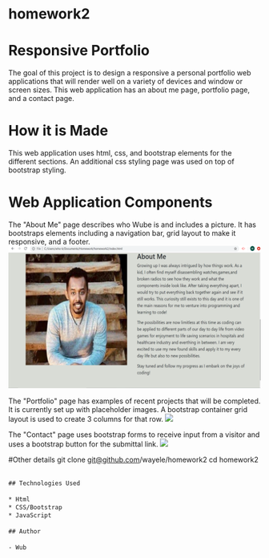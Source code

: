 # homework2
# Responsive Portfolio
The goal of this project is to design a responsive a personal portfolio web applications that will render well on a variety of devices and window or screen sizes. This web application has an about me page, portfolio page, and a contact page.

# How it is Made
This web application uses html, css, and bootstrap elements for the different sections.  An additional css styling page was used on top of bootstrap styling.

# Web Application Components
The "About Me" page describes who Wube is and includes a picture. It has bootstraps elements including a navigation bar, grid layout to make it responsive, and a footer. 
<img src="./Aboutme.png">

The "Portfolio" page has examples of recent projects that will be completed. It is currently set up with placeholder images. A bootstrap container grid layout is used to create 3 columns for that row.
<img src="../screenshots/contact.png">

The "Contact" page uses bootstrap forms to receive input from a visitor and uses a bootstrap button for the submittal link.
<img src="../screenshots/Portfolio.png">



#Other details
git clone git@github.com/wayele/homework2
cd homework2

```

## Technologies Used

* Html
* CSS/Bootstrap
* JavaScript

## Author

- Wub